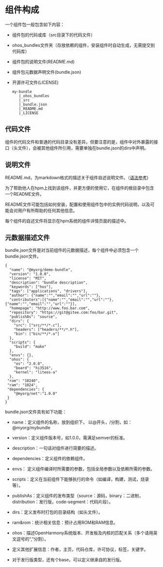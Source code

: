 # 组件构成<a name="ZH-CN_TOPIC_0000001051930853"></a>

一个组件包一般包含如下内容：

-   组件包的代码或库（src目录下的代码文件）
-   ohos\_bundles文件夹（存放依赖的组件，安装组件时自动生成，无需提交到代码库）
-   组件包的说明文件\(README.md\)
-   组件包元数据声明文件\(bundle.json\)
-   开源许可文件\(LICENSE\)

    ```
    my-bundle
       |_ohos_bundles
       |_src
       |_bundle.json
       |_README.md
       |_LICENSE
    ```


## 代码文件<a name="section101483489110"></a>

组件的代码文件和普通的代码目录没有差异。但要注意的是，组件中对外暴露的接口（头文件），会被其他组件所引用，需要单独在bundle.json的dirs中声明。

## 说明文件<a name="section10519101221211"></a>

README.md，为markdown格式的描述关于组件自述说明文件。（[语法参考](https://www.markdownguide.org/getting-started/)\)

为了帮助他人在hpm上找到该组件，并更方便的使用它，在组件的根目录中包含一个README文件。

README文件可能包括如何安装，配置和使用组件包中的实例代码说明，以及可能会对用户有所帮助的任何其他信息。

每个组件的自述文件将显示在hpm系统的组件详情页面的描述中。

## 元数据描述文件<a name="section45511827111211"></a>

bundle.json文件是对当前组件的元数据描述，每个组件中必须包含一个bundle.json文件。

```
{
  "name": "@myorg/demo-bundle",
  "version": "1.0.0",
  "license": "MIT",
  "description": "bundle description",
  "keywords": ["hos"],
  "tags": ["applications", "drivers"],
  "author": {"name":"","email":"","url":""},
  "contributors":[{"name":"","email":"","url":""},{"name":"","email":"","url":""}],
  "homepage": "http://www.foo.bar.com",
  "repository": "https://git@gitee.com:foo/bar.git",
  "publishAs": "source",
  "dirs": {
    "src": ["src/**/*.c"],
    "headers": ["headers/**/*.h"],
    "bin": ["bin/**/*.o"]
  },
  "scripts": {
    "build": "make"
  },
  "envs": {},
  "ohos": {
    "os": "2.0.0",
    "board": "hi3516",
    "kernel": "liteos-a"
  },
 "rom": "10240",
 "ram": "1024",
 "dependencies": {
    "@myorg/net":"1.0.0"
 }
}
```

bundle.json文件具有如下功能：

-   name：定义组件的名称，放到组织下， 以@开头，/分割，如：@myorg/mybundle

-   version：定义组件版本号，如1.0.0，需满足semver的标准。

-   description：一句话对组件进行简要的描述。
-   dependencies：定义组件的依赖组件。

-   envs： 定义组件编译时所需要的参数，包括全局参数以及依赖所需的参数。

-   scripts：定义在当前组件下能够执行的命令（如编译，构建，测试，烧录等）。

-   publishAs：定义组件的发布类型（source：源码，binary：二进制，distribution：发行版，code-segment：代码片段）。

-   dirs：定义发布时打包的目录结构（如头文件）。

-   ram&rom：统计相关信息：预计占用ROM和RAM信息。
-   ohos：描述OpenHarmony系统版本、开发板及内核的匹配关系（多个请用英文逗号的“,”分割）。
-   定义其他扩展信息：作者，主页，代码仓库，许可协议，标签，关键字。
-   对于发行版类型，还有个base，可以定义继承自的发行版。

